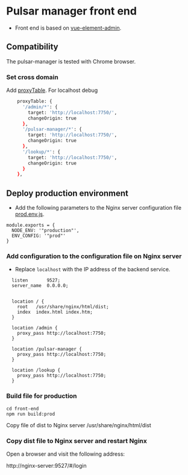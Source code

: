 # Pulsar manager front end

* Front end is based on [vue-element-admin](https://panjiachen.github.io/vue-element-admin/#/dashboard).

## Compatibility

The pulsar-manager is tested with Chrome browser.

### Set cross domain
Add [proxyTable](https://github.com/streamnative/pulsar-manager/blob/master/front-end/config/index.js).
For localhost debug
```bash
    proxyTable: {
      '/admin/*': {
        target: 'http://localhost:7750/',
        changeOrigin: true
      },
      '/pulsar-manager/*': {
        target: 'http://localhost:7750/',
        changeOrigin: true
      },
      '/lookup/*': {
        target: 'http://localhost:7750/',
        changeOrigin: true
      }
    },
```

## Deploy production environment

* Add the following parameters to the Nginx server configuration file [prod.env.js](https://github.com/streamnative/pulsar-manager/blob/master/front-end/config/prod.env.js).
```
module.exports = {
  NODE_ENV: '"production"',
  ENV_CONFIG: '"prod"'
}
```

### Add configuration to the configuration file on Nginx server

* Replace `localhost` with the IP address of the backend service.

```
  listen       9527;
  server_name  0.0.0.0;


  location / {
    root   /usr/share/nginx/html/dist;
    index  index.html index.htm;
  }

  location /admin {
    proxy_pass http://localhost:7750;
  }

  location /pulsar-manager {
    proxy_pass http://localhost:7750;
  }

  location /lookup {
    proxy_pass http://localhost:7750;
  }
```

### Build file for production

```
cd front-end
npm run build:prod
```
Copy file of dist to Nginx server /usr/share/nginx/html/dist

### Copy dist file to Nginx server and restart Nginx
Open a browser and visit the following address:

http://nginx-server:9527/#/login
